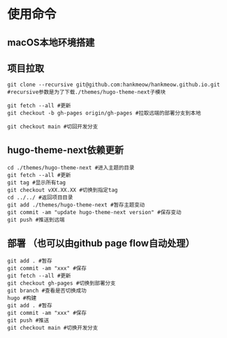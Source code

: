 # 使用命令

## macOS本地环境搭建



## 项目拉取
```shell
git clone --recursive git@github.com:hankmeow/hankmeow.github.io.git  #recursive参数是为了下载./themes/hugo-theme-next子模块

git fetch --all #更新
git checkout -b gh-pages origin/gh-pages #拉取远端的部署分支到本地

git checkout main #切回开发分支
```

## hugo-theme-next依赖更新
```shell
cd ./themes/hugo-theme-next #进入主题的目录
git fetch --all #更新
git tag #显示所有tag
git checkout vXX.XX.XX #切换到指定tag
cd ../../ #返回项目目录
git add ./themes/hugo-theme-next #暂存主题变动
git commit -am "update hugo-theme-next version" #保存变动
git push #推送到远端
```

## 部署 （也可以由github page flow自动处理）
```shell
git add . #暂存
git commit -am "xxx" #保存
git fetch --all #更新
git checkout gh-pages #切换到部署分支
git branch #查看是否切换成功
hugo #构建
git add . #暂存
git commit -am "xxx" #保存
git push #推送
git checkout main #切换开发分支
```